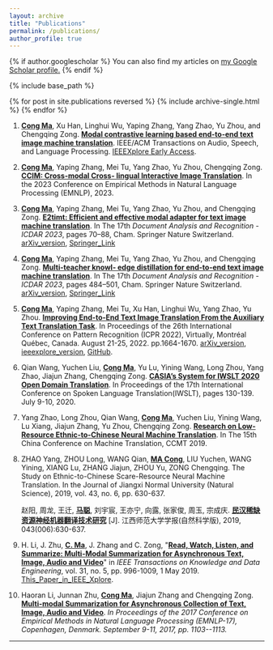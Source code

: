 ```yaml
---
layout: archive
title: "Publications"
permalink: /publications/
author_profile: true
---
```


{% if author.googlescholar %}
  You can also find my articles on <u><a href="{{author.googlescholar}}">my Google Scholar profile</a>.</u>
{% endif %}

{% include base_path %}

{% for post in site.publications reversed %}
  {% include archive-single.html %}
{% endfor %}




1. **<u>Cong Ma</u>**, Xu Han, Linghui Wu, Yaping Zhang, Yang Zhao, Yu Zhou, and Chengqing Zong. **<u>Modal contrastive learning based end-to-end text image machine translation</u>**. IEEE/ACM Transactions on Audio, Speech, and Language Processing. [IEEEXplore Early Access](https://ieeexplore.ieee.org/document/10284997/).

2. **<u>Cong Ma</u>**, Yaping Zhang, Mei Tu, Yang Zhao, Yu Zhou, Chengqing Zong. **<u>CCIM: Cross-modal Cross- lingual Interactive Image Translation</u>**. In the 2023 Conference on Empirical Methods in Natural Language Processing (EMNLP), 2023.

3. **<u>Cong Ma</u>**, Yaping Zhang, Mei Tu, Yang Zhao, Yu Zhou, and Chengqing Zong. **<u>E2timt: Efficient and effective modal adapter for text image machine translation</u>**. In The 17th *Document Analysis and Recognition - ICDAR 2023*, pages 70–88, Cham. Springer Nature Switzerland.  [arXiv_version](https://arxiv.org/abs/2305.05166), [Springer_Link](https://link.springer.com/chapter/10.1007/978-3-031-41731-3_5)

4. **<u>Cong Ma</u>**, Yaping Zhang, Mei Tu, Yang Zhao, Yu Zhou, and Chengqing Zong. **<u>Multi-teacher knowl- edge distillation for end-to-end text image machine translation</u>**. In The 17th *Document Analysis and Recognition - ICDAR 2023*, pages 484–501, Cham. Springer Nature Switzerland. [arXiv_version](https://arxiv.org/abs/2305.05226), [Springer_Link](https://link.springer.com/chapter/10.1007/978-3-031-41676-7_28)

5. **<u>Cong Ma</u>**, Yaping Zhang, Mei Tu, Xu Han, Linghui Wu, Yang Zhao, Yu Zhou. **<u>Improving End-to-End Text Image Translation From the Auxiliary Text Translation Task</u>**. In Proceedings of the 26th International Conference on Pattern Recognition (ICPR 2022), Virtually, Montréal Québec, Canada. August 21-25, 2022. pp.1664-1670. [arXiv_version](http://arxiv.org/abs/2210.03887), [ieeexplore_version](https://ieeexplore.ieee.org/document/9956695/), [GitHub](https://github.com/EriCongMa/E2E_TIT_With_MT).

6. Qian Wang, Yuchen Liu, **<u>Cong Ma</u>**, Yu Lu, Yining Wang, Long Zhou, Yang Zhao, Jiajun Zhang, Chengqing Zong. [**CASIA’s System for IWSLT 2020 Open Domain Translation**](https://www.aclweb.org/anthology/2020.iwslt-1.15/). In Proceedings of the 17th International Conference on Spoken Language Translation(IWSLT), pages 130-139. July 9-10, 2020.

7. Yang Zhao, Long Zhou, Qian Wang, **<u>Cong Ma</u>**, Yuchen Liu, Yining Wang, Lu Xiang, Jiajun Zhang, Yu Zhou, Chengqing Zong. **<u>Research on Low-Resource Ethnic-to-Chinese Neural Machine Translation</u>**. In The 15th China Conference on Machine Translation, CCMT 2019.

8. ZHAO Yang, ZHOU Long, WANG Qian, **<u>MA Cong</u>**, LIU Yuchen, WANG Yining, XIANG Lu, ZHANG Jiajun, ZHOU Yu, ZONG Chengqing. The Study on Ethnic-to-Chinese Scare-Resource Neural Machine Translation. In the Journal of Jiangxi Normal University (Natural Science), 2019, vol. 43, no. 6, pp. 630-637.

   赵阳, 周龙, 王迁, **<u>马聪</u>**, 刘宇宸, 王亦宁, 向露, 张家俊, 周玉, 宗成庆. [**民汉稀缺资源神经机器翻译技术研究**](http://d.wanfangdata.com.cn/periodical/jxsfdxxb201906012) [J]. 江西师范大学学报(自然科学版), 2019, 043(006):630-637.

9. H. Li, J. Zhu, **<u>C. Ma</u>**, J. Zhang and C. Zong, "[**Read, Watch, Listen, and Summarize: Multi-Modal Summarization for Asynchronous Text, Image, Audio and Video**](https://github.com/EriCongMa/Publications-of-EriC.MA/blob/master/Journal_Papers/2018-TKDE-CongMa.pdf)" in *IEEE Transactions on Knowledge and Data Engineering*, vol. 31, no. 5, pp. 996-1009, 1 May 2019. [This_Paper_in_IEEE_Xplore](https://ieeexplore.ieee.org/document/8387512?arnumber=8387512&source=authoralert).

10. Haoran Li, Junnan Zhu, **<u>Cong Ma</u>**, Jiajun Zhang and Chengqing Zong. [**Multi-modal Summarization for Asynchronous Collection of Text, Image, Audio and Video**](https://github.com/EriCongMa/Publications-of-EriC.MA/blob/master/Conference_Papers/2017-EMNLP-CongMa.pdf). *In Proceedings of the 2017 Conference on Empirical Methods in Natural Language Processing (EMNLP-17), Copenhagen, Denmark. September 9-11, 2017, pp. 1103--1113.*

---

